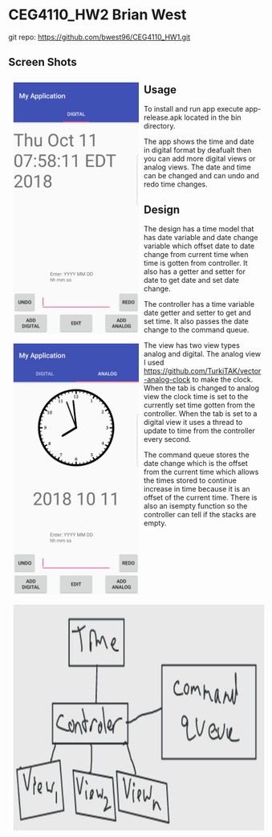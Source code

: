 # CEG4110_HW2 Brian West
git repo: https://github.com/bwest96/CEG4110_HW1.git
## Screen Shots
<img src="https://github.com/bwest96/CEG4110_HW2/blob/master/Screenshots/SmartSelect_20181011-075821_My%20Application.jpg" align="left" width="250" height= "500" hspace="10" vspace="10"></a>
<img src="https://github.com/bwest96/CEG4110_HW2/blob/master/Screenshots/SmartSelect_20181011-075859_My%20Application.jpg" align="left" width="250" height= "500" hspace="10" vspace="10"></a>


## Usage
To install and run app execute app-release.apk located in the bin directory.

The app shows the time and date in digital format by deafualt then you can add more digital views or analog views. The date and time can be changed and can undo and redo time changes.
 






## Design
<img src="https://github.com/bwest96/CEG4110_HW2/blob/master/Screenshots/diagram.png" align="left" width="500" height= "450" hspace="10" vspace="10"></a>
The design has a time model that has date variable and date change variable which offset date to date change from current time when time is gotten from controller. It also has a getter and setter for date to get date and set date change.

The controller has a time variable date getter and setter to get and set time. It also passes the date change to the command queue.

The view has two view types analog and digital. The analog view I used https://github.com/TurkiTAK/vector-analog-clock to make the clock. When the tab is changed to analog view the clock time is set to the currently set time gotten from the controller. When the tab is set to a digital view it uses a thread to update to time from the controller every second.

The command queue stores the date change which is the offset from the current time which allows the times stored to continue increase in time because it is an offset of the current time. There is also an isempty function so the controller can tell if the stacks are empty.
